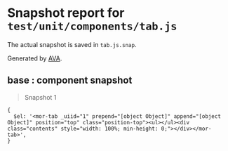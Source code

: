 # Snapshot report for `test/unit/components/tab.js`

The actual snapshot is saved in `tab.js.snap`.

Generated by [AVA](https://ava.li).

## base : component snapshot

> Snapshot 1

    {
      $el: '<mor-tab _uiid="1" prepend="[object Object]" append="[object Object]" position="top" class="position-top"><ul></ul><div class="contents" style="width: 100%; min-height: 0;"></div></mor-tab>',
    }
